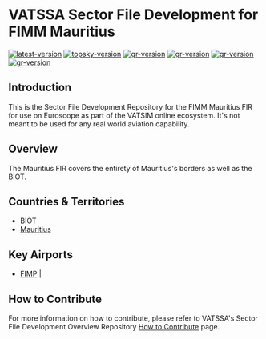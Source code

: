 # VATSSA Sector File Development for FIMM Mauritius

[![latest-version](https://img.shields.io/github/v/release/VATSIM-SSA/sectorfile-fimm?include_prereleases)](https://github.com/VATSIM-SSA/sectorfile-fimm/releases) [![topsky-version](https://img.shields.io/badge/TopSky-2.4.1-blue.svg)](https://forum.vatsim-scandinavia.org/t/topsky)
[![gr-version](https://img.shields.io/badge/Ground%20Radar-1.5-blue.svg)](https://forum.vatsim-scandinavia.org/t/ground-radar) [![gr-version](https://img.shields.io/badge/PushbackFlorian-1.1.0-blue.svg)](https://github.com/MorpheusXAUT/PushbackFlorian) [![gr-version](https://img.shields.io/badge/vCH-0.8.4-blue.svg)](https://github.com/DrFreas/VCH) [![gr-version](https://img.shields.io/badge/vFPC-2.1.1-blue.svg)](https://github.com/hpeter2/VFPC)

## Introduction

This is the Sector File Development Repository for the FIMM Mauritius FIR for use on Euroscope as part of the VATSIM online ecosystem. It's not meant to be used for any real world aviation capability.

## Overview

The Mauritius FIR covers the entirety of Mauritius's borders as well as the BIOT.

## Countries & Territories

- BIOT
- [Mauritius](https://eaip.vatssa.com/country/mauritius/home)

## Key Airports

- [FIMP](https://eaip.vatssa.com/airport/fimp/home) |

## How to Contribute

For more information on how to contribute, please refer to VATSSA's Sector File Development Overview Repository [How to Contribute](https://github.com/VATSIM-SSA/sectorfile-overview/wiki/How-to-Contribute) page.
